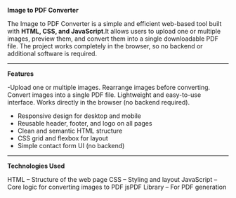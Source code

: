 **Image to PDF Converter**

The Image to PDF Converter is a simple and efficient web-based tool built with **HTML, CSS, and JavaScript**.It allows users to upload one or multiple images, preview them, and convert them into a single downloadable PDF file. The project works completely in the browser, so no backend or additional software is required.

---

**Features**

-Upload one or multiple images.
Rearrange images before converting.
Convert images into a single PDF file.
Lightweight and easy-to-use interface.
Works directly in the browser (no backend required).


- Responsive design for desktop and mobile
- Reusable header, footer, and logo on all pages
- Clean and semantic HTML structure
- CSS grid and flexbox for layout
- Simple contact form UI (no backend)

---

**Technologies Used**

HTML – Structure of the web page
CSS – Styling and layout
JavaScript – Core logic for converting images to PDF
jsPDF Library – For PDF generation
